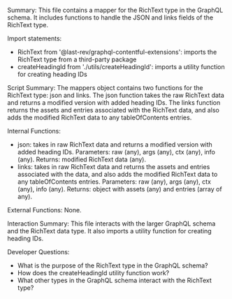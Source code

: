 Summary:
This file contains a mapper for the RichText type in the GraphQL schema. It includes functions to handle the JSON and links fields of the RichText type.

Import statements:
- RichText from '@last-rev/graphql-contentful-extensions': imports the RichText type from a third-party package
- createHeadingId from './utils/createHeadingId': imports a utility function for creating heading IDs

Script Summary:
The mappers object contains two functions for the RichText type: json and links. The json function takes the raw RichText data and returns a modified version with added heading IDs. The links function returns the assets and entries associated with the RichText data, and also adds the modified RichText data to any tableOfContents entries.

Internal Functions:
- json: takes in raw RichText data and returns a modified version with added heading IDs. Parameters: raw (any), args (any), ctx (any), info (any). Returns: modified RichText data (any).
- links: takes in raw RichText data and returns the assets and entries associated with the data, and also adds the modified RichText data to any tableOfContents entries. Parameters: raw (any), args (any), ctx (any), info (any). Returns: object with assets (any) and entries (array of any).

External Functions:
None.

Interaction Summary:
This file interacts with the larger GraphQL schema and the RichText data type. It also imports a utility function for creating heading IDs.

Developer Questions:
- What is the purpose of the RichText type in the GraphQL schema?
- How does the createHeadingId utility function work?
- What other types in the GraphQL schema interact with the RichText type?